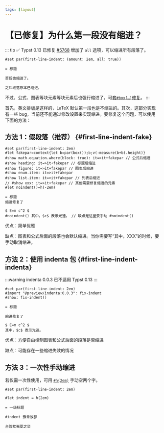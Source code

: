 ```yaml
---
tags: [layout]
---
```

# 【已修复】为什么第一段没有缩进？

::: tip ✅ Typst 0.13 已修复
[#5768](https://github.com/typst/typst/pull/5768) 增加了 `all` 选项，可以缩进所有段落了。

```typst
#set par(first-line-indent: (amount: 2em, all: true))

= 标题

首段也缩进了。

之后段落原本已缩进。
```

不过，公式、图表等块元素等块元素后也强行缩进了，可[套`#box[…]`修复](./block-equation-in-paragraph.md)。
:::

首先，英文排版是这样的，LaTeX 默认第一段也是不缩进的。其次，这部分实现有一些 bug，当前还不能通过修改设置来实现缩进。要修复这个问题，可以使用下面的方法：

## 方法 1：假段落（推荐） {#first-line-indent-fake}

```typst
#set par(first-line-indent: 2em)
#let fakepar=context{let b=par(box());b;v(-measure(b+b).height)}
#show math.equation.where(block: true): it=>it+fakepar // 公式后缩进
#show heading: it=>it+fakepar // 标题后缩进
#show figure: it=>it+fakepar // 图表后缩进
#show enum.item: it=>it+fakepar
#show list.item: it=>it+fakepar // 列表后缩进
// #show xxx: it=>it+fakepar // 其他需要修复缩进的元素
#let noindent()=h(-2em)

= 标题
缩进修复了

$ E=m c^2 $
#noindent() 其中，$c$ 表示光速。 // 缺点是这里要手动 #noindent()

```

优点：简单优雅

缺点：图表和公式后面的段落也会默认缩进。当你需要写“其中，XXX”的时候，要手动取消缩进。

## 方法 2：使用 indenta 包 {#first-line-indent-indenta}

:::warning
indenta 0.0.3 已不适用 Typst 0.13
:::

```typst
#set par(first-line-indent: 2em)
#import "@preview/indenta:0.0.3": fix-indent
#show: fix-indent()

= 标题

缩进修复了

$ E=m c^2 $
其中，$c$ 表示光速。
```

优点：方便自由控制图表和公式后面的段落是否缩进

缺点：可能存在一些缩进失效的情况

## 方法 3：一次性手动缩进

若仅需一次性使用，可用 [`#h(2em)`](https://typst.app/docs/reference/layout/h/) 手动空两个字。

```typst
#set par(first-line-indent: 2em)

#let indent = h(2em)

= 一级标题

#indent 豫章故郡

台隍枕夷夏之交
```
